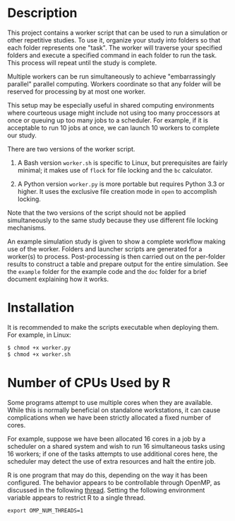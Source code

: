 # Description
This project contains a worker script that can be used to run a simulation or
other repetitive studies. To use it, organize your study into folders so that
each folder represents one "task". The worker will traverse your specified
folders and execute a specified command in each folder to run the task. This
process will repeat until the study is complete.

Multiple workers can be run simultaneously to achieve "embarrassingly parallel"
parallel computing. Workers coordinate so that any folder will be reserved for
processing by at most one worker.

This setup may be especially useful in shared computing environments where
courteous usage might include not using too many proccessors at once or queuing
up too many jobs to a scheduler. For example, if it is acceptable to run 10
jobs at once, we can launch 10 workers to complete our study.

There are two versions of the worker script.

1. A Bash version `worker.sh` is specific to Linux, but prerequisites are
   fairly minimal; it makes use of `flock` for file locking and the `bc`
   calculator.

2. A Python version `worker.py` is more portable but requires Python 3.3 or
   higher. It uses the exclusive file creation mode in `open` to accomplish
   locking.

Note that the two versions of the script should not be applied simultaneously
to the same study because they use different file locking mechanisms.

An example simulation study is given to show a complete workflow making use of
the worker. Folders and launcher scripts are generated for a worker(s) to
process. Post-processing is then carried out on the per-folder results to
construct a table and prepare output for the entire simulation. See the
`example` folder for the example code and the `doc` folder for a brief document
explaining how it works.

# Installation

It is recommended to make the scripts executable when deploying them. For
example, in Linux:

```bash
$ chmod +x worker.py
$ chmod +x worker.sh
```

# Number of CPUs Used by R

Some programs attempt to use multiple cores when they are available. While this
is normally beneficial on standalone workstations, it can cause complications
when we have been strictly allocated a fixed number of cores.

For example, suppose we have been allocated 16 cores in a job by a scheduler on
a shared system and wish to run 16 simultaneous tasks using 16 workers; if one
of the tasks attempts to use additional cores here, the scheduler may detect
the use of extra resources and halt the entire job.

R is one program that may do this, depending on the way it has been configured.
The behavior appears to be controllable through OpenMP, as discussed in the
following [thread][stackoverflow]. Setting the following environment variable
appears to restrict R to a single thread.

```
export OMP_NUM_THREADS=1
```

[stackoverflow]: https://stackoverflow.com/q/57109522

